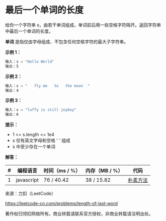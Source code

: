 # 最后一个单词的长度

给你一个字符串 s，由若干单词组成，单词前后用一些空格字符隔开。返回字符串中最后一个单词的长度。

**单词** 是指仅由字母组成、不包含任何空格字符的最大子字符串。

**示例 1：**

``` javascript
输入：s = "Hello World"
输出：5
```

**示例 2：**

``` javascript
输入：s = "   fly me   to   the moon  "
输出：4
```

**示例 3：**

``` javascript
输入：s = "luffy is still joyboy"
输出：6
```

**提示：**

- 1 <= s.length <= 1e4
- s 仅有英文字母和空格 ' ' 组成
- s 中至少存在一个单词

**解答：**

**#**|**编程语言**|**时间（ms / %）**|**内存（MB / %）**|**代码**
--|--|--|--|--
1|javascript|76 / 40.42|38 / 15.82|[朴素方法](./javascript/ac_v1.js)

来源：力扣（LeetCode）

https://leetcode-cn.com/problems/length-of-last-word

著作权归领扣网络所有。商业转载请联系官方授权，非商业转载请注明出处。
